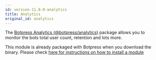 ```yaml
---
id: version-11.0.0-analytics
title: Analytics
original_id: analytics
---
```


The [Botpress Analytics (@botpress/analytics)](https://github.com/botpress/botpress/tree/master/modules/analytics) package allows you to monitor the bots total user count, retention and lots more.

This module is already packaged with Botpress when you download the binary. Please check [here for instructions on how to install a module](./../getting_started/modules)
